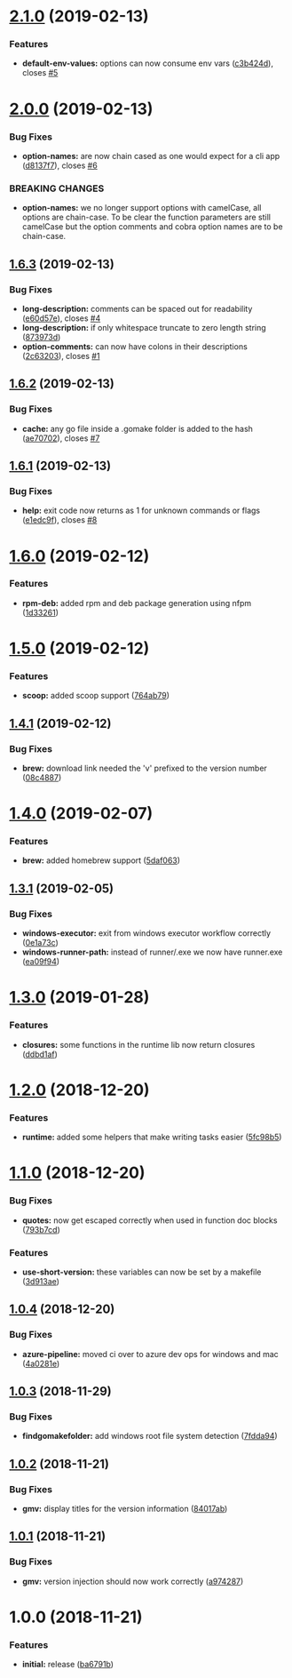 # [2.1.0](https://github.com/brad-jones/gomake/compare/v2.0.0...v2.1.0) (2019-02-13)


### Features

* **default-env-values:** options can now consume env vars ([c3b424d](https://github.com/brad-jones/gomake/commit/c3b424d)), closes [#5](https://github.com/brad-jones/gomake/issues/5)

# [2.0.0](https://github.com/brad-jones/gomake/compare/v1.6.3...v2.0.0) (2019-02-13)


### Bug Fixes

* **option-names:** are now chain cased as one would expect for a cli app ([d8137f7](https://github.com/brad-jones/gomake/commit/d8137f7)), closes [#6](https://github.com/brad-jones/gomake/issues/6)


### BREAKING CHANGES

* **option-names:** we no longer support options with camelCase, all options are chain-case. To be clear the function parameters are still camelCase but the option comments and cobra option names are to be chain-case.

## [1.6.3](https://github.com/brad-jones/gomake/compare/v1.6.2...v1.6.3) (2019-02-13)


### Bug Fixes

* **long-description:** comments can be spaced out for readability ([e60d57e](https://github.com/brad-jones/gomake/commit/e60d57e)), closes [#4](https://github.com/brad-jones/gomake/issues/4)
* **long-description:** if only whitespace truncate to zero length string ([873973d](https://github.com/brad-jones/gomake/commit/873973d))
* **option-comments:** can now have colons in their descriptions ([2c63203](https://github.com/brad-jones/gomake/commit/2c63203)), closes [#1](https://github.com/brad-jones/gomake/issues/1)

## [1.6.2](https://github.com/brad-jones/gomake/compare/v1.6.1...v1.6.2) (2019-02-13)


### Bug Fixes

* **cache:** any go file inside a .gomake folder is added to the hash ([ae70702](https://github.com/brad-jones/gomake/commit/ae70702)), closes [#7](https://github.com/brad-jones/gomake/issues/7)

## [1.6.1](https://github.com/brad-jones/gomake/compare/v1.6.0...v1.6.1) (2019-02-13)


### Bug Fixes

* **help:** exit code now returns as 1 for unknown commands or flags ([e1edc9f](https://github.com/brad-jones/gomake/commit/e1edc9f)), closes [#8](https://github.com/brad-jones/gomake/issues/8)

# [1.6.0](https://github.com/brad-jones/gomake/compare/v1.5.0...v1.6.0) (2019-02-12)


### Features

* **rpm-deb:** added rpm and deb  package generation using nfpm ([1d33261](https://github.com/brad-jones/gomake/commit/1d33261))

# [1.5.0](https://github.com/brad-jones/gomake/compare/v1.4.1...v1.5.0) (2019-02-12)


### Features

* **scoop:** added scoop support ([764ab79](https://github.com/brad-jones/gomake/commit/764ab79))

## [1.4.1](https://github.com/brad-jones/gomake/compare/v1.4.0...v1.4.1) (2019-02-12)


### Bug Fixes

* **brew:** download link needed the 'v' prefixed to the version number ([08c4887](https://github.com/brad-jones/gomake/commit/08c4887))

# [1.4.0](https://github.com/brad-jones/gomake/compare/v1.3.1...v1.4.0) (2019-02-07)


### Features

* **brew:** added homebrew support ([5daf063](https://github.com/brad-jones/gomake/commit/5daf063))

## [1.3.1](https://github.com/brad-jones/gomake/compare/v1.3.0...v1.3.1) (2019-02-05)


### Bug Fixes

* **windows-executor:** exit from windows executor workflow correctly ([0e1a73c](https://github.com/brad-jones/gomake/commit/0e1a73c))
* **windows-runner-path:** instead of runner/.exe we now have runner.exe ([ea09f94](https://github.com/brad-jones/gomake/commit/ea09f94))

# [1.3.0](https://github.com/brad-jones/gomake/compare/v1.2.0...v1.3.0) (2019-01-28)


### Features

* **closures:** some functions in the runtime lib now return closures ([ddbd1af](https://github.com/brad-jones/gomake/commit/ddbd1af))

# [1.2.0](https://github.com/brad-jones/gomake/compare/v1.1.0...v1.2.0) (2018-12-20)


### Features

* **runtime:** added some helpers that make writing tasks easier ([5fc98b5](https://github.com/brad-jones/gomake/commit/5fc98b5))

# [1.1.0](https://github.com/brad-jones/gomake/compare/v1.0.4...v1.1.0) (2018-12-20)


### Bug Fixes

* **quotes:** now get escaped correctly when used in function doc blocks ([793b7cd](https://github.com/brad-jones/gomake/commit/793b7cd))


### Features

* **use-short-version:** these variables can now be set by a makefile ([3d913ae](https://github.com/brad-jones/gomake/commit/3d913ae))

## [1.0.4](https://github.com/brad-jones/gomake/compare/v1.0.3...v1.0.4) (2018-12-20)


### Bug Fixes

* **azure-pipeline:** moved ci over to azure dev ops for windows and mac ([4a0281e](https://github.com/brad-jones/gomake/commit/4a0281e))

## [1.0.3](https://github.com/brad-jones/gomake/compare/v1.0.2...v1.0.3) (2018-11-29)


### Bug Fixes

* **findgomakefolder:** add windows root file system detection ([7fdda94](https://github.com/brad-jones/gomake/commit/7fdda94))

## [1.0.2](https://github.com/brad-jones/gomake/compare/v1.0.1...v1.0.2) (2018-11-21)


### Bug Fixes

* **gmv:** display titles for the version information ([84017ab](https://github.com/brad-jones/gomake/commit/84017ab))

## [1.0.1](https://github.com/brad-jones/gomake/compare/v1.0.0...v1.0.1) (2018-11-21)


### Bug Fixes

* **gmv:** version injection should now work correctly ([a974287](https://github.com/brad-jones/gomake/commit/a974287))

# 1.0.0 (2018-11-21)


### Features

* **initial:** release ([ba6791b](https://github.com/brad-jones/gomake/commit/ba6791b))
